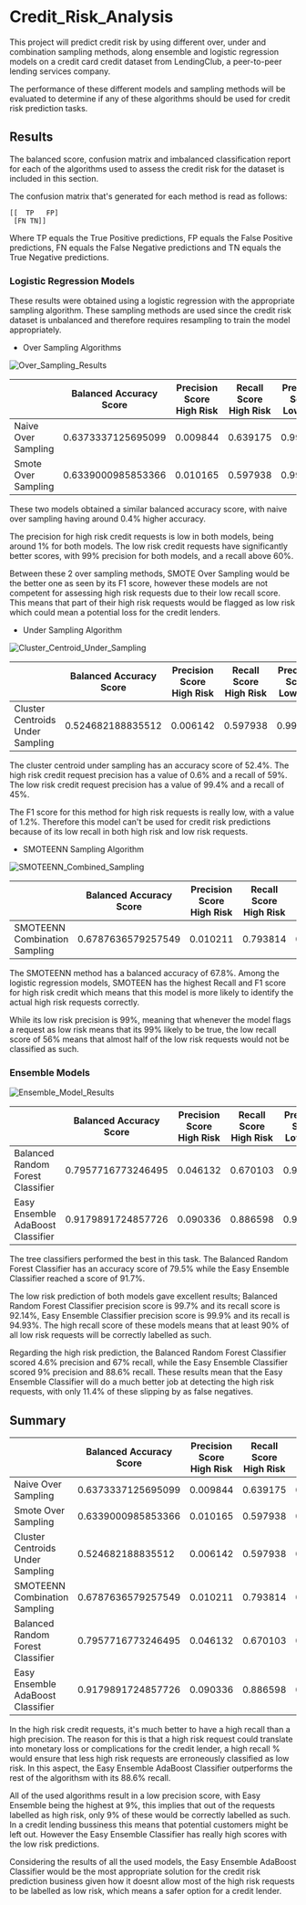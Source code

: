 # Credit_Risk_Analysis
This project will predict credit risk by using different over, under and combination sampling methods, along ensemble and logistic regression models on a credit card credit dataset from LendingClub, a peer-to-peer lending services company.

The performance of these different models and sampling methods will be evaluated to determine if any of these algorithms should be used for credit risk prediction tasks.

## Results

The balanced score, confusion matrix and imbalanced classification report for each of the algorithms used to assess the credit risk for the dataset is included in this section.

The confusion matrix that's generated for each method is read as follows:

```
[[  TP   FP]
 [FN TN]]
```

Where TP equals the True Positive predictions, FP equals the False Positive predictions, FN equals the False Negative predictions and TN equals the True Negative predictions. 

### Logistic Regression Models

These results were obtained using a logistic regression with the appropriate sampling algorithm. These sampling methods are used since the credit risk dataset is unbalanced and therefore requires resampling to train the model appropriately.

* Over Sampling Algorithms

![Over_Sampling_Results](/Images/Over_Sampling_Results.png)

|                     | Balanced Accuracy Score | Precision Score High Risk | Recall Score High Risk | Precision Score Low Risk | Recall Score Low Risk |
|---------------------|-------------------------|---------------------------|------------------------|--------------------------|-----------------------|
| Naive Over Sampling | 0.6373337125695099      | 0.009844                  | 0.639175               | 0.996791                 | 0.010165              |
| Smote Over Sampling | 0.6339000985853366      | 0.010165                  | 0.597938               | 0.996608                 | 0.669862              |

These two models obtained a similar balanced accuracy score, with naive over sampling having around 0.4% higher accuracy. 

The precision for high risk credit requests is low in both models, being around 1% for both models. The low risk credit requests have significantly better scores, with 99% precision for both models, and a recall above 60%.

Between these 2 over sampling methods, SMOTE Over Sampling would be the better one as seen by its F1 score, however these models are not competent for assessing high risk requests due to their low recall score. This means that part of their high risk requests would be flagged as low risk which could mean a potential loss for the credit lenders.

* Under Sampling Algorithm

![Cluster_Centroid_Under_Sampling](/Images/Under_Sampling_Results.png)

|                                   | Balanced Accuracy Score | Precision Score High Risk | Recall Score High Risk | Precision Score Low Risk | Recall Score Low Risk |
|-----------------------------------|-------------------------|---------------------------|------------------------|--------------------------|-----------------------|
| Cluster Centroids Under Sampling  | 0.524682188835512       | 0.006142                  | 0.597938               | 0.994976                 | 0.451426              |

The cluster centroid under sampling has an accuracy score of 52.4%. The high risk credit request precision has a value of 0.6% and a recall of 59%. The low risk credit request precision has a value of 99.4% and a recall of 45%. 

The F1 score for this method for high risk requests is really low, with a value of 1.2%. Therefore this model can't be used for credit risk predictions because of its low recall in both high risk and low risk requests.

* SMOTEENN Sampling Algorithm

![SMOTEENN_Combined_Sampling](/Images/SMOTEEN_Results.png)

|                                   | Balanced Accuracy Score | Precision Score High Risk | Recall Score High Risk | Precision Score Low Risk | Recall Score Low Risk |
|-----------------------------------|-------------------------|---------------------------|------------------------|--------------------------|-----------------------|
| SMOTEENN Combination Sampling     | 0.6787636579257549      | 0.010211                  | 0.793814               | 0.997930                 | 0.563713              |

The SMOTEENN method has a balanced accuracy of 67.8%. Among the logistic regression models, SMOTEEN has the highest Recall and F1 score for high risk credit which means that this model is more likely to identify the actual high risk requests correctly. 

While its low risk precision is 99%, meaning that whenever the model flags a request as low risk means that its 99% likely to be true, the low recall score of 56% means that almost half of the low risk requests would not be classified as such.

### Ensemble Models

![Ensemble_Model_Results](/Images/Ensemble_Results.png)

|                                   | Balanced Accuracy Score | Precision Score High Risk | Recall Score High Risk | Precision Score Low Risk | Recall Score Low Risk |
|-----------------------------------|-------------------------|---------------------------|------------------------|--------------------------|-----------------------|
| Balanced Random Forest Classifier | 0.7957716773246495      | 0.046132                  | 0.670103               | 0.997974                 | 0.921440              |
| Easy Ensemble AdaBoost Classifier | 0.9179891724857726      | 0.090336                  | 0.886598               | 0.999323                 | 0.949380              |

The tree classifiers performed the best in this task. The Balanced Random Forest Classifier has an accuracy score of 79.5% while the Easy Ensemble Classifier reached a score of 91.7%. 

The low risk prediction of both models gave excellent results; Balanced Random Forest Classifier precision score is 99.7% and its recall score is 92.14%, Easy Ensemble Classifier precision score is 99.9% and its recall is 94.93%. The high recall score of these models means that at least 90% of all low risk requests will be correctly labelled as such.

Regarding the high risk prediction, the Balanced Random Forest Classifier scored 4.6% precision and 67% recall, while the Easy Ensemble Classifier scored 9% precision and 88.6% recall. These results mean that the Easy Ensemble Classifier will do a much better job at detecting the high risk requests, with only 11.4% of these slipping by as false negatives.

## Summary 


|                                   | Balanced Accuracy Score | Precision Score High Risk | Recall Score High Risk | Precision Score Low Risk | Recall Score Low Risk |
|-----------------------------------|-------------------------|---------------------------|------------------------|--------------------------|-----------------------|
| Naive Over Sampling               | 0.6373337125695099      | 0.009844                  | 0.639175               | 0.996791                 | 0.010165              |
| Smote Over Sampling               | 0.6339000985853366      | 0.010165                  | 0.597938               | 0.996608                 | 0.669862              |
| Cluster Centroids Under Sampling  | 0.524682188835512       | 0.006142                  | 0.597938               | 0.994976                 | 0.451426              |
| SMOTEENN Combination Sampling     | 0.6787636579257549      | 0.010211                  | 0.793814               | 0.997930                 | 0.563713              |
| Balanced Random Forest Classifier | 0.7957716773246495      | 0.046132                  | 0.670103               | 0.997974                 | 0.921440              |
| Easy Ensemble AdaBoost Classifier | 0.9179891724857726      | 0.090336                  | 0.886598               | 0.999323                 | 0.949380              |

In the high risk credit requests, it's much better to have a high recall than a high precision. The reason for this is that a high risk request could translate into monetary loss or complications for the credit lender, a high recall % would ensure that less high risk requests are erroneously classified as low risk. In this aspect, the Easy Ensemble AdaBoost Classifier outperforms the rest of the algorithsm with its 88.6% recall. 

All of the used algorithms result in a low precision score, with Easy Ensemble being the highest at 9%, this implies that out of the requests labelled as high risk, only 9% of these would be correctly labelled as such. In a credit lending bussiness this means that potential customers might be left out. However the Easy Ensemble Classifier has really high scores with the low risk predictions.

Considering the results of all the used models, the Easy Ensemble AdaBoost Classifier would be the most appropriate solution for the credit risk prediction business given how it doesnt allow most of the high risk requests to be labelled as low risk, which means a safer option for a credit lender.
